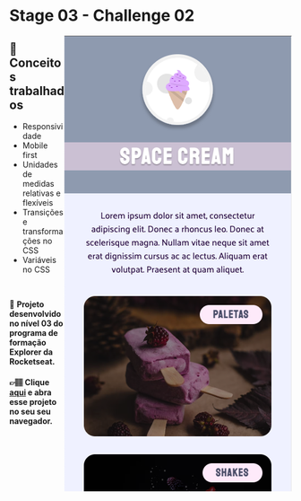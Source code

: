 # Stage 03 - Challenge 02

<img align="right" src="./preview.png"/>

## 📝 **Conceitos trabalhados**

- Responsividade
- Mobile first
- Unidades de medidas relativas e flexíveis
- Transições e transformações no CSS
- Variáveis no CSS

</br>

🚀 **Projeto desenvolvido no nível 03 do programa de formação Explorer da Rocketseat.**

#### 👉🏽 Clique **[aqui](https://eduardofariasdev.github.io/stage03-challenge03/)** e abra esse projeto no seu seu navegador.
